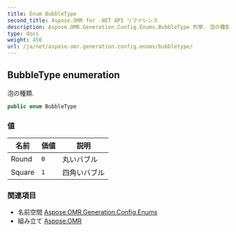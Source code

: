 ```yaml
---
title: Enum BubbleType
second_title: Aspose.OMR for .NET API リファレンス
description: Aspose.OMR.Generation.Config.Enums.BubbleType 列挙. 泡の種類.
type: docs
weight: 450
url: /ja/net/aspose.omr.generation.config.enums/bubbletype/
---
```

## BubbleType enumeration

泡の種類.

```csharp
public enum BubbleType
```

### 値

| 名前 | 価値 | 説明 |
| --- | --- | --- |
| Round | `0` | 丸いバブル |
| Square | `1` | 四角いバブル |

### 関連項目

* 名前空間 [Aspose.OMR.Generation.Config.Enums](../../aspose.omr.generation.config.enums/)
* 組み立て [Aspose.OMR](../../)


